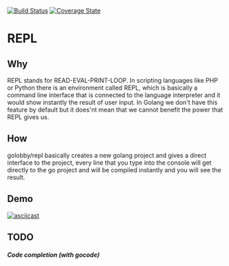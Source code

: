 [![Build Status](https://travis-ci.org/golobby/repl.svg?branch=master)](https://travis-ci.org/golobby/repl)
[![Coverage State](https://coveralls.io/repos/github/golobby/repl/badge.png?branch=master)](https://coveralls.io/github/golobby/repl)
# REPL
## Why
REPL stands for READ-EVAL-PRINT-LOOP. In scripting languages like PHP or Python there is an environment called REPL, which is 
basically a command line interface that is connected to the language interpreter and it would show instantly the result of 
user input. In Golang we don't have this feature by default but it does'nt mean that we cannot benefit the power that REPL gives
us.

## How
golobby/repl basically creates a new golang project and gives a direct interface to the project, every line that you type into the 
console will get directly to the go project and will be compiled instantly and you will see the result.

## Demo
[![asciicast](https://asciinema.org/a/272640.svg)](https://asciinema.org/a/272640)

## TODO
##### Code completion (with gocode)
